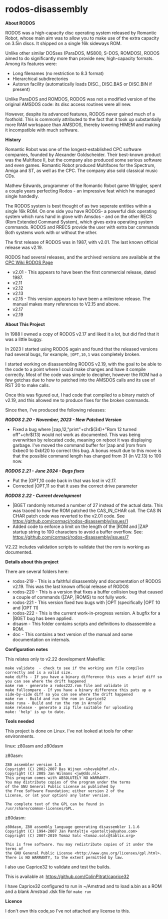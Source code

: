 # rodos-disassembly

**About RODOS**

RODOS was a high-capacity disc operating system released by Romantic Robot, whose main aim was to allow you to make use of the extra capacity on 3.5in discs. It shipped on a single 16k sideways ROM.

Unlike other similar DOSses (ParaDOS, MS800, S-DOS, ROMDOS), RODOS aimed to do significantly more than provide new, high-capacity formats. Among its features were:

* Long filenames (no restriction to 8.3 format)
* Hierarchical subdirectories
* Autorun facility (automatically loads DISC., DISC.BAS or DISC.BIN if present)

Unlike ParaDOS and ROMDOS, RODOS was not a modified version of the original AMSDOS code: its disc access routines were all new.

However, despite its advanced features, RODOS never gained much of a foothold. This is commonly attributed to the fact that it took up substantially more RAM workspace than AMSDOS, thereby lowering HIMEM and making it incompatible with much software.

**History**

Romantic Robot was one of the longest-established CPC software companies, founded by Alexander Goldscheider. Their best-known product was the Multiface II, but the company also produced some serious software and even games. Romantic Robot produced Multifaces for the Spectrum, Amiga and ST, as well as the CPC. The company also sold classical music CDs.

Mathew Edwards, programmer of the Romantic Robot game Wriggler, spent a couple years perfecting Rodos - an impressive feat which he managed single handedly.

The RODOS system is best thought of as two seperate entities within a single 16k ROM. On one side you have RODOS- a powerful disk operating system which runs hand in glove with Amsdos - and on the other RECS (Rom Extended Command System), which gives extra operating system commands. RODOS and RRECS provide the user with extra bar commands Both systems work with or without the other.

The first release of RODOS was in 1987, with v2.01. The last known official release was v2.19.

RODOS had several releases, and the archived versions are available at the [CPC Wiki RODOS Page](https://www.cpcwiki.eu/index.php/RODOS)

* v2.01 - This appears to have been the first commercial release, dated 1987.
* v2.11
* v2.12
* v2.13
* v2.15 - This version appears to have been a milestone release. The manual makes many references to V2.15 and above.
* v2.17
* v2.19

**About This Project**

In 1988 I owned a copy of RODOS v2.17 and liked it a lot, but did find that it was a little buggy.

In 2023 I started using RODOS again and found that the released versions had several bugs, for example, `|OPT,10,1` was completely broken.

I started working on disassembling RODOS v2.19, with the goal to be able to the code to a point where I could make changes and have it compile correctly. Most of the code was simple to decipher, however the ROM had a few gotchas due to how to patched into the AMSDOS calls and its use of RST 20 to make calls.

Once this was figured out, I had code that compiled to a binary match of v2.19, and this allowed me to produce fixes for the broken commands.

Since then, I've produced the following releases:

***RODOS 2.20 - November, 2023 - New Patched Version***

-  Fixed a bug where |zap,12,"print"+chr$(34)+"Rom 12 turned off"+chr$(13) would not work as documented. This was being overwritten by relocated code, meaning on reboot it was displaying garbage. I've moved the command buffer for |zap and |rom from 0xbec0 to 0xbf20 to correct this bug. A bonus result due to this move is that  the possible command length has changed from 31 (in V2.13) to 100 now.

***RODOS 2.21 - June 2024 - Bugs fixes***
- Put the |OPT,10 code back in that was lost in v2.17.
- Corrected |OPT,11 so that it uses the correct drive parameter

***RODOS 2.22 - Current development***
- |BGET randomly returned a number of 27 instead of the actual data. This was traced to how the ROM patched the CAS_IN_CHAR call. The CAS IN CHAR patch code was reverted to the v2.01 code. See https://github.com/cormacj/rodos-disassembly/issues/1
- Added code to enforce a limit on the length of the |ROM and |ZAP startup string to 100 characters to avoid a buffer overflow.  See: https://github.com/cormacj/rodos-disassembly/issues/7

V2.22 includes validation scripts to validate that the rom is working as documented.

**Details about this project**

There are several folders here:
* rodos-219 - This is a faithful disassembly and documentation of RODOS v2.19. This was the last known official release of RODOS
* rodos-220 - This is a version that fixes a buffer collision bug that caused a couple of commands (|ZAP, |ROMS) to not fully work.
* rodos-221 - This version fixed two bugs with |OPT (specifically |OPT 10 and |OPT 11)
* rodos-222 - This is the current work-in-progress version. A bugfix for a |BGET bug has been applied.
* disasm - This folder contains scripts and definitions to disassemble a ROM.
* doc - This contains a text version of the manual and some documentation on internals.

**Configuration notes**

This relates only to v2.22 development
Makefile:
```
make validate  - check to see if the working asm file compiles correctly and is a valid size.
make diffs - If you have a binary difference this uses a brief diff so you can see where the drift happened
make rom - generate a rodos222.rom file and validate it
make fullcompare - If you have a binary difference this puts up a side-by-side diff so you can see where the drift happened
make run - Build and run the rom in Caprice32
make runa - Build and run the rom in Arnold
make release - generate a zip file suitable for uploading
make: 'help' is up to date.
```


**Tools needed**

This project is done on Linux. I've not looked at tools for other environments.

linux: z80asm and z80dasm

z80asm:
```
Z80 assembler version 1.8
Copyright (C) 2002-2007 Bas Wijnen <shevek@fmf.nl>.
Copyright (C) 2005 Jan Wilmans <jw@dds.nl>.
This program comes with ABSOLUTELY NO WARRANTY.
You may distribute copies of the program under the terms
of the GNU General Public License as published by
the Free Software Foundation; either version 2 of the
License, or (at your option) any later version.

The complete text of the GPL can be found in
/usr/share/common-licenses/GPL.
```

z80dasm:
```
z80dasm, Z80 assembly language generating disassembler 1.1.6
Copyright (C) 1994-2007 Jan Panteltje <panteltje@yahoo.com>
Copyright (C) 2007-2019 Tomaz Solc <tomaz.solc@tablix.org>

This is free software. You may redistribute copies of it under the terms of
the GNU General Public License <http://www.gnu.org/licenses/gpl.html>.
There is NO WARRANTY, to the extent permitted by law.
```
I also use Caprice32 to validate and test the builds.

This is available at: https://github.com/ColinPitrat/caprice32

I have Caprice32 configured to run in ~/Amstrad and to load a.bin as a ROM and a blank Amstrad .dsk file for `make run`

**Licence**

I don't own this code,so I've not attached any license to this.
